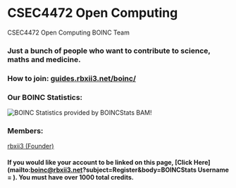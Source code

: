 # CSEC4472 Open Computing
CSEC4472 Open Computing BOINC Team

### Just a bunch of people who want to contribute to science, maths and medicine.

### How to join: [guides.rbxii3.net/boinc/](https://guides.rbxii3.net/boinc/)

### Our BOINC Statistics:
![BOINC Statistics provided by BOINCStats BAM!](https://boincstats.com/signature/-1/team/1338088446/sig.png)

### Members:
[rbxii3 (Founder)](https://boincstats.com/signature/-1/user/40420131874/sig.png)

#### If you would like your account to be linked on this page, [Click Here](mailto:boinc@rbxii3.net?subject=Register&body=BOINCStats Username = ). You must have over 1000 total credits.

